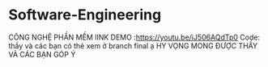 # Software-Engineering
CÔNG NGHỆ PHẦN MỀM
lINK DEMO :https://youtu.be/iJ506AQdTp0
Code: thầy và các bạn có thẻ xem ở branch final ạ
HY VỌNG MONG ĐƯỢC THẦY VÀ CÁC BẠN GÓP Ý
